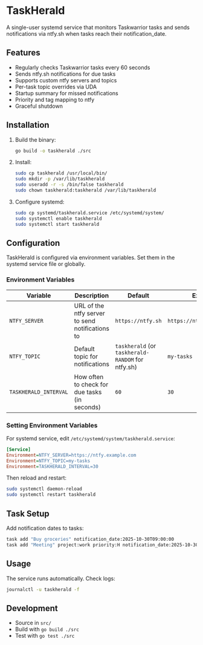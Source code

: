 # TaskHerald

A single-user systemd service that monitors Taskwarrior tasks and sends notifications via ntfy.sh when tasks reach their notification_date.

## Features

- Regularly checks Taskwarrior tasks every 60 seconds
- Sends ntfy.sh notifications for due tasks
- Supports custom ntfy servers and topics
- Per-task topic overrides via UDA
- Startup summary for missed notifications
- Priority and tag mapping to ntfy
- Graceful shutdown

## Installation

1. Build the binary:
   ```bash
   go build -o taskherald ./src
   ```

2. Install:
   ```bash
   sudo cp taskherald /usr/local/bin/
   sudo mkdir -p /var/lib/taskherald
   sudo useradd -r -s /bin/false taskherald
   sudo chown taskherald:taskherald /var/lib/taskherald
   ```

3. Configure systemd:
   ```bash
   sudo cp systemd/taskherald.service /etc/systemd/system/
   sudo systemctl enable taskherald
   sudo systemctl start taskherald
   ```

## Configuration

TaskHerald is configured via environment variables. Set them in the systemd service file or globally.

### Environment Variables

| Variable | Description | Default | Example |
|----------|-------------|---------|---------|
| `NTFY_SERVER` | URL of the ntfy server to send notifications to | `https://ntfy.sh` | `https://ntfy.example.com` |
| `NTFY_TOPIC` | Default topic for notifications | `taskherald` (or `taskherald-RANDOM` for ntfy.sh) | `my-tasks` |
| `TASKHERALD_INTERVAL` | How often to check for due tasks (in seconds) | `60` | `30` |

### Setting Environment Variables

For systemd service, edit `/etc/systemd/system/taskherald.service`:

```ini
[Service]
Environment=NTFY_SERVER=https://ntfy.example.com
Environment=NTFY_TOPIC=my-tasks
Environment=TASKHERALD_INTERVAL=30
```

Then reload and restart:

```bash
sudo systemctl daemon-reload
sudo systemctl restart taskherald
```

## Task Setup

Add notification dates to tasks:

```bash
task add "Buy groceries" notification_date:2025-10-30T09:00:00
task add "Meeting" project:work priority:H notification_date:2025-10-30T14:00:00 ntfy_topic:work
```

## Usage

The service runs automatically. Check logs:

```bash
journalctl -u taskherald -f
```

## Development

- Source in `src/`
- Build with `go build ./src`
- Test with `go test ./src`